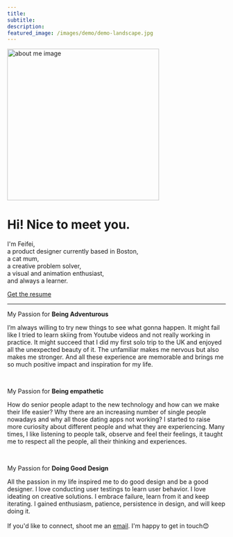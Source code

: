 ```yaml
---
title:
subtitle:
description:
featured_image: /images/demo/demo-landscape.jpg
---
```


<div class="container">
  <div class="row">
    <div class="col">
        <img src="images/aboutme.jpg" alt="about me image" width="350" class="about_image">
    </div>
    <div class="col align-self-center">
        <h1 class="about_intro">Hi! Nice to meet you.</h1>
        <p class="about_intro">I'm Feifei, <br>
        a product designer currently based in Boston,<br>
        a cat mum,<br>
        a creative problem solver,<br>
        a visual and animation enthusiast,<br>
        and always a learner.<br></p>
        <a href="{{ site.links.baseurl }}{{ site.links.resume }}" target="_blank" class="btn btn-dark">Get the resume</a>
    </div>
  </div>
</div>

<hr>
<p>My Passion for <strong>Being Adventurous</strong></p>
<p>I’m always willing to try new things to see what gonna happen. It might fail like I tried to learn skiing from Youtube videos and not really working in practice. It might succeed that I did my first solo trip to the UK and enjoyed all the unexpected beauty of it. The unfamiliar makes me nervous but also makes me stronger. And all these experience are memorable and brings me so much positive impact and inspiration for my life. </p>
<br>
<p>My Passion for <strong>Being empathetic</strong></p>
<p>How do senior people adapt to the new technology and how can we make their life easier? Why there are an increasing number of single people nowadays and why all those dating apps not working? I started to raise more curiosity about different people and what they are experiencing. Many times, I like listening to people talk, observe and feel their feelings, it taught me to respect all the people, all their thinking and experiences.</p>
<br>
<p>My Passion for <strong>Doing Good Design</strong></p>
<p class="main">All the passion in my life inspired me to do good design and be a good designer. I love conducting user testings to learn user behavior. I love ideating on creative solutions. I embrace failure, learn from it and keep iterating. I gained enthusiasm, patience, persistence in design, and will keep doing it.
<br>
<br>
If you'd like to connect, shoot me an <a href = "mailto: fffeiguo@gmail.com">email</a>. I'm happy to get in touch😊</p>
